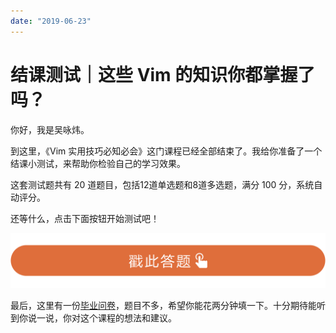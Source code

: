 ```yaml
---
date: "2019-06-23"
---  
```

      
# 结课测试｜这些 Vim 的知识你都掌握了吗？
你好，我是吴咏炜。

到这里，《Vim 实用技巧必知必会》这门课程已经全部结束了。我给你准备了一个结课小测试，来帮助你检验自己的学习效果。

这套测试题共有 20 道题目，包括12道单选题和8道多选题，满分 100 分，系统自动评分。

还等什么，点击下面按钮开始测试吧！

[![](./httpsstatic001geekbangorgresourceimage28a428d1be62669b4f3cc01c36466bf811a4.png)](http://time.geekbang.org/quiz/intro?act_id=218&exam_id=675)

最后，这里有一份[毕业问卷](https://jinshuju.net/f/vUVK4d)，题目不多，希望你能花两分钟填一下。十分期待能听到你说一说，你对这个课程的想法和建议。

<!-- [[[read_end]]] -->